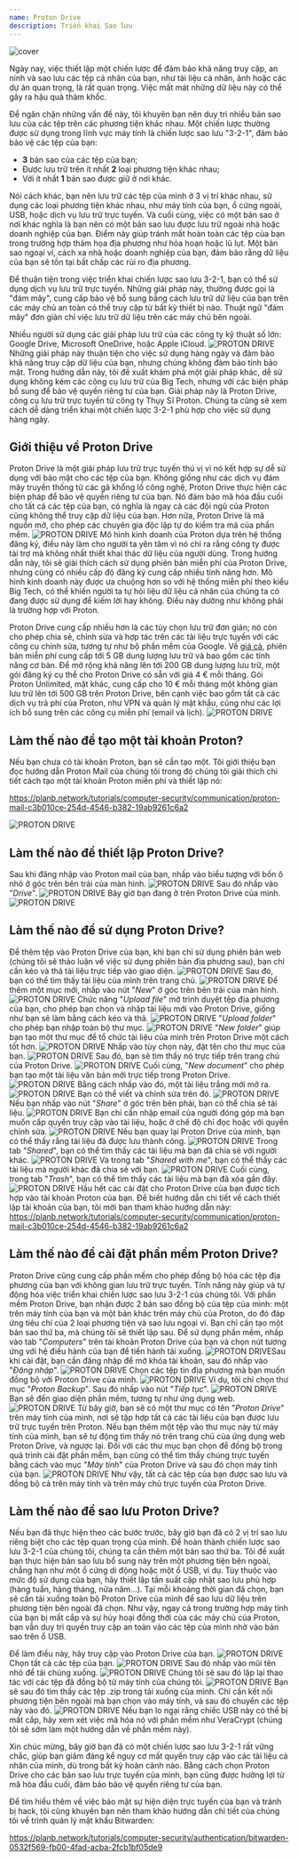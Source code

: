 ```yaml
---
name: Proton Drive
description: Triển khai Sao lưu
---
```

![cover](assets/cover.webp)

Ngày nay, việc thiết lập một chiến lược để đảm bảo khả năng truy cập, an ninh và sao lưu các tệp cá nhân của bạn, như tài liệu cá nhân, ảnh hoặc các dự án quan trọng, là rất quan trọng. Việc mất mát những dữ liệu này có thể gây ra hậu quả thảm khốc.

Để ngăn chặn những vấn đề này, tôi khuyên bạn nên duy trì nhiều bản sao lưu của các tệp trên các phương tiện khác nhau. Một chiến lược thường được sử dụng trong lĩnh vực máy tính là chiến lược sao lưu "3-2-1", đảm bảo bảo vệ các tệp của bạn:
- **3** bản sao của các tệp của bạn;
- Được lưu trữ trên ít nhất **2** loại phương tiện khác nhau;
- Với ít nhất **1** bản sao được giữ ở nơi khác.

Nói cách khác, bạn nên lưu trữ các tệp của mình ở 3 vị trí khác nhau, sử dụng các loại phương tiện khác nhau, như máy tính của bạn, ổ cứng ngoài, USB, hoặc dịch vụ lưu trữ trực tuyến. Và cuối cùng, việc có một bản sao ở nơi khác nghĩa là bạn nên có một bản sao lưu được lưu trữ ngoài nhà hoặc doanh nghiệp của bạn. Điểm này giúp tránh mất hoàn toàn các tệp của bạn trong trường hợp thảm họa địa phương như hỏa hoạn hoặc lũ lụt. Một bản sao ngoại vi, cách xa nhà hoặc doanh nghiệp của bạn, đảm bảo rằng dữ liệu của bạn sẽ tồn tại bất chấp các rủi ro địa phương.

Để thuận tiện trong việc triển khai chiến lược sao lưu 3-2-1, bạn có thể sử dụng dịch vụ lưu trữ trực tuyến. Những giải pháp này, thường được gọi là "đám mây", cung cấp bảo vệ bổ sung bằng cách lưu trữ dữ liệu của bạn trên các máy chủ an toàn có thể truy cập từ bất kỳ thiết bị nào. Thuật ngữ "đám mây" đơn giản chỉ việc lưu trữ dữ liệu trên các máy chủ bên ngoài.

Nhiều người sử dụng các giải pháp lưu trữ của các công ty kỹ thuật số lớn: Google Drive, Microsoft OneDrive, hoặc Apple iCloud.
![PROTON DRIVE](assets/notext/01.webp)
Những giải pháp này thuận tiện cho việc sử dụng hàng ngày và đảm bảo khả năng truy cập dữ liệu của bạn, nhưng chúng không đảm bảo tính bảo mật. Trong hướng dẫn này, tôi đề xuất khám phá một giải pháp khác, dễ sử dụng không kém các công cụ lưu trữ của Big Tech, nhưng với các biện pháp bổ sung để bảo vệ quyền riêng tư của bạn. Giải pháp này là Proton Drive, công cụ lưu trữ trực tuyến từ công ty Thụy Sĩ Proton. Chúng ta cũng sẽ xem cách dễ dàng triển khai một chiến lược 3-2-1 phù hợp cho việc sử dụng hàng ngày.

## Giới thiệu về Proton Drive
Proton Drive là một giải pháp lưu trữ trực tuyến thú vị vì nó kết hợp sự dễ sử dụng với bảo mật cho các tệp của bạn. Không giống như các dịch vụ đám mây truyền thống từ các gã khổng lồ công nghệ, Proton Drive thực hiện các biện pháp để bảo vệ quyền riêng tư của bạn. Nó đảm bảo mã hóa đầu cuối cho tất cả các tệp của bạn, có nghĩa là ngay cả các đội ngũ của Proton cũng không thể truy cập dữ liệu của bạn. Hơn nữa, Proton Drive là mã nguồn mở, cho phép các chuyên gia độc lập tự do kiểm tra mã của phần mềm.
![PROTON DRIVE](assets/notext/02.webp)
Mô hình kinh doanh của Proton dựa trên hệ thống đăng ký, điều này làm cho người ta yên tâm vì nó chỉ ra rằng công ty được tài trợ mà không nhất thiết khai thác dữ liệu của người dùng. Trong hướng dẫn này, tôi sẽ giải thích cách sử dụng phiên bản miễn phí của Proton Drive, nhưng cũng có nhiều cấp độ đăng ký cung cấp nhiều tính năng hơn. Mô hình kinh doanh này được ưa chuộng hơn so với hệ thống miễn phí theo kiểu Big Tech, có thể khiến người ta tự hỏi liệu dữ liệu cá nhân của chúng ta có đang được sử dụng để kiếm lời hay không. Điều này dường như không phải là trường hợp với Proton.

Proton Drive cung cấp nhiều hơn là các tùy chọn lưu trữ đơn giản; nó còn cho phép chia sẻ, chỉnh sửa và hợp tác trên các tài liệu trực tuyến với các công cụ chỉnh sửa, tương tự như bộ phần mềm của Google.
Về [giá cả](https://proton.me/pricing), phiên bản miễn phí cung cấp tới 5 GB dung lượng lưu trữ và bao gồm các tính năng cơ bản. Để mở rộng khả năng lên tới 200 GB dung lượng lưu trữ, một gói đăng ký cụ thể cho Proton Drive có sẵn với giá 4 € mỗi tháng. Gói Proton Unlimited, mặt khác, cung cấp cho 10 € mỗi tháng một không gian lưu trữ lên tới 500 GB trên Proton Drive, bên cạnh việc bao gồm tất cả các dịch vụ trả phí của Proton, như VPN và quản lý mật khẩu, cũng như các lợi ích bổ sung trên các công cụ miễn phí (email và lịch).
![PROTON DRIVE](assets/notext/03.webp)
## Làm thế nào để tạo một tài khoản Proton?

Nếu bạn chưa có tài khoản Proton, bạn sẽ cần tạo một. Tôi giới thiệu bạn đọc hướng dẫn Proton Mail của chúng tôi trong đó chúng tôi giải thích chi tiết cách tạo một tài khoản Proton miễn phí và thiết lập nó:

https://planb.network/tutorials/computer-security/communication/proton-mail-c3b010ce-254d-4546-b382-19ab9261c6a2

![PROTON DRIVE](assets/notext/04.webp)
## Làm thế nào để thiết lập Proton Drive?

Sau khi đăng nhập vào Proton mail của bạn, nhấp vào biểu tượng với bốn ô nhỏ ở góc trên bên trái của màn hình.
![PROTON DRIVE](assets/notext/05.webp)
Sau đó nhấp vào "*Drive*".
![PROTON DRIVE](assets/notext/06.webp)
Bây giờ bạn đang ở trên Proton Drive của mình.
![PROTON DRIVE](assets/notext/07.webp)
## Làm thế nào để sử dụng Proton Drive?
Để thêm tệp vào Proton Drive của bạn, khi bạn chỉ sử dụng phiên bản web (chúng tôi sẽ thảo luận về việc sử dụng phiên bản địa phương sau), bạn chỉ cần kéo và thả tài liệu trực tiếp vào giao diện. ![PROTON DRIVE](assets/notext/08.webp) Sau đó, bạn có thể tìm thấy tài liệu của mình trên trang chủ. ![PROTON DRIVE](assets/notext/09.webp) Để thêm một mục mới, nhấp vào nút "*New*" ở góc trên bên trái của màn hình. ![PROTON DRIVE](assets/notext/10.webp) Chức năng "*Upload file*" mở trình duyệt tệp địa phương của bạn, cho phép bạn chọn và nhập tài liệu mới vào Proton Drive, giống như bạn sẽ làm bằng cách kéo và thả. ![PROTON DRIVE](assets/notext/11.webp) "*Upload folder*" cho phép bạn nhập toàn bộ thư mục. ![PROTON DRIVE](assets/notext/12.webp) "*New folder*" giúp bạn tạo một thư mục để tổ chức tài liệu của mình trên Proton Drive một cách tốt hơn. ![PROTON DRIVE](assets/notext/13.webp) Nhấp vào tùy chọn này, đặt tên cho thư mục của bạn. ![PROTON DRIVE](assets/notext/14.webp) Sau đó, bạn sẽ tìm thấy nó trực tiếp trên trang chủ của Proton Drive. ![PROTON DRIVE](assets/notext/15.webp) Cuối cùng, "*New document*" cho phép bạn tạo một tài liệu văn bản mới trực tiếp trong Proton Drive. ![PROTON DRIVE](assets/notext/16.webp) Bằng cách nhấp vào đó, một tài liệu trắng mới mở ra. ![PROTON DRIVE](assets/notext/17.webp) Bạn có thể viết và chỉnh sửa trên đó. ![PROTON DRIVE](assets/notext/18.webp) Nếu bạn nhấp vào nút "*Share*" ở góc trên bên phải, bạn có thể chia sẻ tài liệu. ![PROTON DRIVE](assets/notext/19.webp) Bạn chỉ cần nhập email của người đóng góp mà bạn muốn cấp quyền truy cập vào tài liệu, hoặc ở chế độ chỉ đọc hoặc với quyền chỉnh sửa. ![PROTON DRIVE](assets/notext/20.webp) Nếu bạn quay lại Proton Drive của mình, bạn có thể thấy rằng tài liệu đã được lưu thành công. ![PROTON DRIVE](assets/notext/21.webp) Trong tab "*Shared*", bạn có thể tìm thấy các tài liệu mà bạn đã chia sẻ với người khác. ![PROTON DRIVE](assets/notext/22.webp) Và trong tab "*Shared with me*", bạn có thể thấy các tài liệu mà người khác đã chia sẻ với bạn. ![PROTON DRIVE](assets/notext/23.webp) Cuối cùng, trong tab "*Trash*", bạn có thể tìm thấy các tài liệu mà bạn đã xóa gần đây. ![PROTON DRIVE](assets/notext/24.webp) Hầu hết các cài đặt cho Proton Drive của bạn được tích hợp vào tài khoản Proton của bạn. Để biết hướng dẫn chi tiết về cách thiết lập tài khoản của bạn, tôi mời bạn tham khảo hướng dẫn này:
https://planb.network/tutorials/computer-security/communication/proton-mail-c3b010ce-254d-4546-b382-19ab9261c6a2

## Làm thế nào để cài đặt phần mềm Proton Drive?
Proton Drive cũng cung cấp phần mềm cho phép đồng bộ hóa các tệp địa phương của bạn với không gian lưu trữ trực tuyến. Tính năng này giúp và tự động hóa việc triển khai chiến lược sao lưu 3-2-1 của chúng tôi. Với phần mềm Proton Drive, bạn nhận được 2 bản sao đồng bộ của tệp của mình: một trên máy tính của bạn và một bản khác trên máy chủ của Proton, do đó đáp ứng tiêu chí của 2 loại phương tiện và sao lưu ngoại vi. Bạn chỉ cần tạo một bản sao thứ ba, mà chúng tôi sẽ thiết lập sau.
Để sử dụng phần mềm, nhấp vào tab "*Computers*" trên tài khoản Proton Drive của bạn và chọn nút tương ứng với hệ điều hành của bạn để tiến hành tải xuống.
![PROTON DRIVE](assets/notext/25.webp)Sau khi cài đặt, bạn cần đăng nhập để mở khóa tài khoản, sau đó nhấp vào "*Đăng nhập*".
![PROTON DRIVE](assets/notext/26.webp)
Chọn các tệp tin địa phương mà bạn muốn đồng bộ với Proton Drive của mình.
![PROTON DRIVE](assets/notext/27.webp)
Ví dụ, tôi chỉ chọn thư mục "*Proton Backup*". Sau đó nhấp vào nút "*Tiếp tục*".
![PROTON DRIVE](assets/notext/28.webp)
Bạn sẽ đến giao diện phần mềm, tương tự như ứng dụng web.
![PROTON DRIVE](assets/notext/29.webp)
Từ bây giờ, bạn sẽ có một thư mục có tên "*Proton Drive*" trên máy tính của mình, nơi sẽ tập hợp tất cả các tài liệu của bạn được lưu trữ trực tuyến trên Proton. Nếu bạn thêm một tệp vào thư mục này từ máy tính của mình, bạn sẽ tự động tìm thấy nó trên trang chủ của ứng dụng web Proton Drive, và ngược lại. Đối với các thư mục bạn chọn để đồng bộ trong quá trình cài đặt phần mềm, bạn cũng có thể tìm thấy chúng trực tuyến bằng cách vào mục "*Máy tính*" của Proton Drive và sau đó chọn máy tính của bạn.
![PROTON DRIVE](assets/notext/30.webp)
Như vậy, tất cả các tệp của bạn được sao lưu và đồng bộ cả trên máy tính và trên máy chủ trực tuyến của Proton Drive.

## Làm thế nào để sao lưu Proton Drive?

Nếu bạn đã thực hiện theo các bước trước, bây giờ bạn đã có 2 vị trí sao lưu riêng biệt cho các tệp quan trọng của mình. Để hoàn thành chiến lược sao lưu 3-2-1 của chúng tôi, chúng ta cần thêm một bản sao thứ ba.
Tôi đề xuất bạn thực hiện bản sao lưu bổ sung này trên một phương tiện bên ngoài, chẳng hạn như một ổ cứng di động hoặc một ổ USB, ví dụ. Tùy thuộc vào mức độ sử dụng của bạn, hãy thiết lập tần suất cập nhật sao lưu phù hợp (hàng tuần, hàng tháng, nửa năm...). Tại mỗi khoảng thời gian đã chọn, bạn sẽ cần tải xuống toàn bộ Proton Drive của mình để sao lưu dữ liệu trên phương tiện bên ngoài đã chọn. Như vậy, ngay cả trong trường hợp máy tính của bạn bị mất cắp và sự hủy hoại đồng thời của các máy chủ của Proton, bạn vẫn duy trì quyền truy cập an toàn vào các tệp của mình nhờ vào bản sao trên ổ USB.

Để làm điều này, hãy truy cập vào Proton Drive của bạn.
![PROTON DRIVE](assets/notext/31.webp)
Chọn tất cả các tệp của bạn.
![PROTON DRIVE](assets/notext/32.webp)
Sau đó nhấp vào mũi tên nhỏ để tải chúng xuống.
![PROTON DRIVE](assets/notext/33.webp)
Chúng tôi sẽ sau đó lặp lại thao tác với các tệp đã đồng bộ từ máy tính của chúng tôi.
![PROTON DRIVE](assets/notext/34.webp)
Bạn sẽ sau đó tìm thấy các tệp .zip trong tải xuống của mình. Chỉ cần kết nối phương tiện bên ngoài mà bạn chọn vào máy tính, và sau đó chuyển các tệp này vào đó.
![PROTON DRIVE](assets/notext/35.webp)
Nếu bạn lo ngại rằng chiếc USB này có thể bị mất cắp, hãy xem xét việc mã hóa nó với phần mềm như VeraCrypt (chúng tôi sẽ sớm làm một hướng dẫn về phần mềm này).

Xin chúc mừng, bây giờ bạn đã có một chiến lược sao lưu 3-2-1 rất vững chắc, giúp bạn giảm đáng kể nguy cơ mất quyền truy cập vào các tài liệu cá nhân của mình, dù trong bất kỳ hoàn cảnh nào. Bằng cách chọn Proton Drive cho các bản sao lưu trực tuyến của mình, bạn cũng được hưởng lợi từ mã hóa đầu cuối, đảm bảo bảo vệ quyền riêng tư của bạn.

Để tìm hiểu thêm về việc bảo mật sự hiện diện trực tuyến của bạn và tránh bị hack, tôi cũng khuyên bạn nên tham khảo hướng dẫn chi tiết của chúng tôi về trình quản lý mật khẩu Bitwarden:

https://planb.network/tutorials/computer-security/authentication/bitwarden-0532f569-fb00-4fad-acba-2fcb1bf05de9
